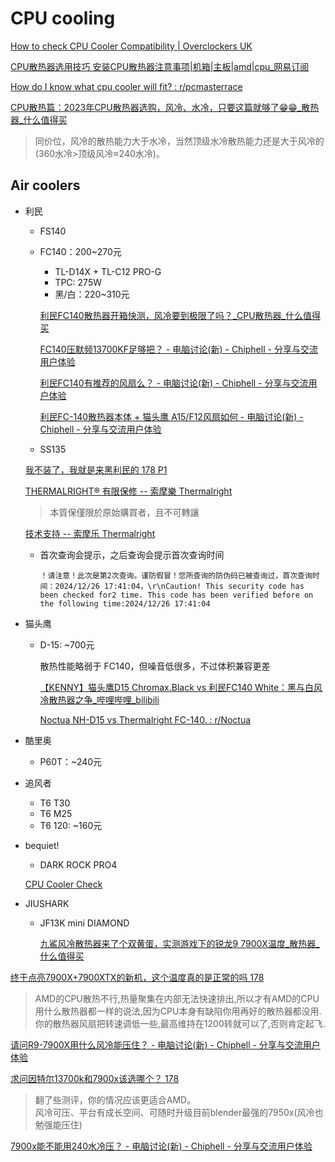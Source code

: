 # CPU cooling
[How to check CPU Cooler Compatibility | Overclockers UK](https://www.overclockers.co.uk/blog/how-to-check-cpu-cooler-compatibility/)

[CPU散热器选用技巧 安装CPU散热器注意事项|机箱|主板|amd|cpu\_网易订阅](https://www.163.com/dy/article/H1NA98EJ0552CT3Q.html)

[How do I know what cpu cooler will fit? : r/pcmasterrace](https://www.reddit.com/r/pcmasterrace/comments/gvdb2p/how_do_i_know_what_cpu_cooler_will_fit/)


[CPU散热篇：2023年CPU散热器选购，风冷、水冷，只要这篇就够了😁😁\_散热器\_什么值得买](https://post.smzdm.com/p/akk032gk/)
> 同价位，风冷的散热能力大于水冷，当然顶级水冷散热能力还是大于风冷的(360水冷>顶级风冷≈240水冷)。

## Air coolers
- 利民
  - FS140
  - FC140：200~270元
    - TL-D14X + TL-C12 PRO-G
    - TPC: 275W
    - 黑/白：220~310元

    [利民FC140散热器开箱快测，风冷要到极限了吗？\_CPU散热器\_什么值得买](https://post.smzdm.com/p/ar66q9lw/)

    [FC140压默频13700KF足够把？ - 电脑讨论(新) - Chiphell - 分享与交流用户体验](https://www.chiphell.com/thread-2451803-1-1.html)

    [利民FC140有推荐的风扇么？ - 电脑讨论(新) - Chiphell - 分享与交流用户体验](https://www.chiphell.com/thread-2635469-1-1.html)

    [利民FC-140散热器本体 + 猫头鹰 A15/F12风扇如何 - 电脑讨论(新) - Chiphell - 分享与交流用户体验](https://www.chiphell.com/thread-2468399-1-1.html)
  - SS135

  [我不装了，我就是来黑利民的 178 P1](https://nga.178.com/read.php?tid=36267557)

  [THERMALRIGHT® 有限保修 -- 索摩樂 Thermalright](https://www.thermalright.com/tw/warranty/)
  > 本質保僅限於原始購買者，且不可轉讓

  [技术支持 -- 索摩乐 Thermalright](https://www.thermalright.com.cn/support/)
  - 首次查询会提示，之后查询会提示首次查询时间
    ```
    ！请注意！此次是第2次查询。谨防假冒！您所查询的防伪码已被查询过，首次查询时间：2024/12/26 17:41:04，\r\nCaution! This security code has been checked for2 time. This code has been verified before on the following time:2024/12/26 17:41:04
    ```

- 猫头鹰
  - D-15: ~700元

    散热性能略弱于 FC140，但噪音低很多，不过体积兼容更差

    [【KENNY】猫头鹰D15 Chromax.Black vs 利民FC140 White：黑与白风冷散热器之争\_哔哩哔哩\_bilibili](https://www.bilibili.com/video/BV1wy4y1V7Mj/)

    [Noctua NH-D15 vs Thermalright FC-140. : r/Noctua](https://www.reddit.com/r/Noctua/comments/11ozq2x/noctua_nhd15_vs_thermalright_fc140/)

- 酷里奥
  - P60T：~240元

- 追风者
  - T6 T30
  - T6 M25
  - T6 120: ~160元

- bequiet!
  - DARK ROCK PRO4

  [CPU Cooler Check](https://www.bequiet.com/en/cpucoolercheck)

- JIUSHARK
  - JF13K mini DIAMOND

    [九鯊风冷散热器来了个双黄蛋，实测游戏下的锐龙9 7900X温度\_散热器\_什么值得买](https://post.smzdm.com/p/admx5qwz/)

[终于点亮7900X+7900XTX的新机，这个温度真的是正常的吗 178](https://nga.178.com/read.php?tid=36627610&rand=738)
> AMD的CPU散热不行,热量聚集在内部无法快速排出,所以才有AMD的CPU用什么散热器都一样的说法,因为CPU本身有缺陷你用再好的散热器都没用.你的散热器风扇把转速调低一些,最高维持在1200转就可以了,否则肯定起飞.

[请问R9-7900X用什么风冷能压住？ - 电脑讨论(新) - Chiphell - 分享与交流用户体验](https://www.chiphell.com/thread-2478060-1-1.html)

[求问因特尔13700k和7900x该选哪个？ 178](https://nga.178.com/read.php?tid=38265558&rand=344)
> 翻了些测评，你的情况应该更适合AMD。  
> 风冷可压、平台有成长空间、可随时升级目前blender最强的7950x(风冷也勉强能压住)

[7900x能不能用240水冷压？ - 电脑讨论(新) - Chiphell - 分享与交流用户体验](https://www.chiphell.com/thread-2449850-1-1.html)
